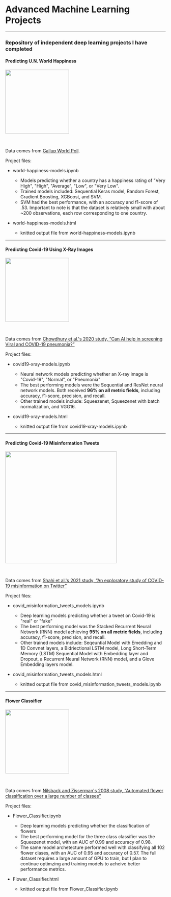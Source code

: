 # Advanced Machine Learning Projects

*******************************************************

### Repository of independent deep learning projects I have completed

#### Predicting U.N. World Happiness

[<img src="https://olatorera.com/wp-content/uploads/2020/03/world-happiness-report.png" width="200">](https://worldhappiness.report/)

<br>

Data comes from [Gallup World Poll](https://worldhappiness.report/).

Project files:

- world-happiness-models.ipynb
  - Models predicting whether a country has a happiness rating of "Very High", "High", "Average", "Low", or "Very Low". 
  - Trained models included: Sequential Keras model, Random Forest, Gradient Boosting, XGBoost, and SVM.
  - SVM had the best performance, with an accuracy and f1-score of .53. Important to note is that the dataset is relatively small with about ~200 observations, each row corresponding to one country.
  

- world-happiness-models.html
  - knitted output file from world-happiness-models.ipynb
  
  
*******************************************************


#### Predicting Covid-19 Using X-Ray Images

[<img src="https://www.princeton.edu/sites/default/files/styles/scale_1440/public/images/2020/05/x-ray-image-2b_full.jpg?itok=2FO93vqG" width="200">](https://ieeexplore.ieee.org/abstract/document/9144185)

<br>

Data comes from [Chowdhury et al.'s 2020 study, “Can AI help in screening Viral and COVID-19 pneumonia?”](https://ieeexplore.ieee.org/abstract/document/9144185)

Project files:

- covid19-xray-models.ipynb
  - Neural network models predicting whether an X-ray image is "Covid-19", "Normal", or "Pneumonia"
  - The best performing models were the Sequential and ResNet neural network models. Both received **96% on all metric fields**, including accuracy, f1-score, precision, and recall.
  - Other trained models include: Squeezenet, Squeezenet with batch normalization, and VGG16.


- covid19-xray-models.html
  - knitted output file from covid19-xray-models.ipynb


*******************************************************


#### Predicting Covid-19 Misinformation Tweets

[<img src="https://www.docwirenews.com/wp-content/uploads/2021/01/GettyImages-1213869400.jpg" width="350">](https://www.sciencedirect.com/science/article/pii/S2468696420300458)

<br>

Data comes from [Shahi et al.'s 2021 study, “An exploratory study of COVID-19 misinformation on Twitter”](https://www.sciencedirect.com/science/article/pii/S2468696420300458)

Project files:

- covid_misinformation_tweets_models.ipynb
  - Deep learning models predicting whether a tweet on Covid-19 is "real" or "fake"
  - The best performing model was the Stacked Recurrent Neural Network (RNN) model achieving **95% on all metric fields**, including accuracy, f1-score, precision, and recall.
  - Other trained models include: Seqeuntial Model with Emedding and 1D Convnet layers, a Bidriectional LSTM model, Long Short-Term Memory (LSTM) Sequential Model with Embedding layer and Dropout, a Recurrent Neural Network (RNN) model, and a Glove Embedding layers model.


- covid_misinformation_tweets_models.html
  - knitted output file from covid_misinformation_tweets_models.ipynb
  
 *******************************************************


#### Flower Classifier

[<img src="https://user-images.githubusercontent.com/16590868/69524725-064d5180-0f67-11ea-8e35-f4153513f379.png" width="200">](https://www.robots.ox.ac.uk/~vgg/data/flowers/102/index.html)

<br>

Data comes from [Nilsback and Zisserman's 2008 study, “Automated flower classification over a large number of classes”](https://www.robots.ox.ac.uk/~vgg/data/flowers/102/index.html8)

Project files:

- Flower_Classifier.ipynb
  - Deep learning models predicting whether the classification of flowers
  - The best performing model for the three class classifier was the Squeezenet model, with an AUC of 0.99 and accuracy of 0.98.
   - The same model archetecture performed well with classifying all 102 flower clases, with an AUC of 0.95 and accuracy of 0.57. The full dataset requires a large amount of GPU to train, but I plan to continue optimzing and training models to acheive better performance metrics.


- Flower_Classifier.html
  - knitted output file from Flower_Classifier.ipynb
